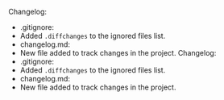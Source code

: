 
Changelog:
- .gitignore:  
- Added `.diffchanges` to the ignored files list.
- changelog.md:  
- New file added to track changes in the project.
Changelog:
- .gitignore:  
- Added `.diffchanges` to the ignored files list.
- changelog.md:  
- New file added to track changes in the project.
